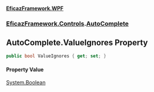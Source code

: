 #### [EficazFramework.WPF](EficazFrameworkWPF.md 'EficazFramework WPF')
### [EficazFramework.Controls](EficazFrameworkWPF.md#EficazFramework.Controls 'EficazFramework.Controls').[AutoComplete](EficazFramework.Controls/AutoComplete.md 'EficazFramework.Controls.AutoComplete')

## AutoComplete.ValueIgnores Property

```csharp
public bool ValueIgnores { get; set; }
```

#### Property Value
[System.Boolean](https://docs.microsoft.com/en-us/dotnet/api/System.Boolean 'System.Boolean')